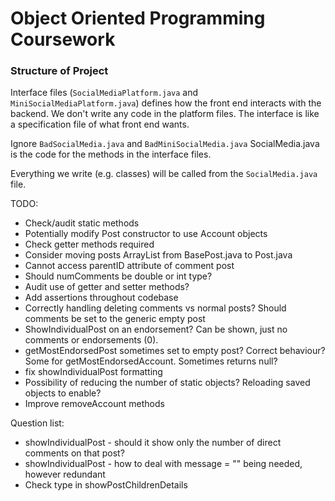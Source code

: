 # Object Oriented Programming Coursework

### Structure of Project
Interface files (`SocialMediaPlatform.java` and `MiniSocialMediaPlatform.java`) defines how the front end interacts with the backend. We don't write any code in the platform files. The interface is like a specification file of what front end wants. 

Ignore `BadSocialMedia.java` and `BadMiniSocialMedia.java`
SocialMedia.java is the code for the methods in the interface files.

Everything we write (e.g. classes) will be called from the `SocialMedia.java` file.

TODO: 
- Check/audit static methods 
- Potentially modify Post constructor to use Account objects
- Check getter methods required 
- Consider moving posts ArrayList from BasePost.java to Post.java
- Cannot access parentID attribute of comment post 
- Should numComments be double or int type?
- Audit use of getter and setter methods? 
- Add assertions throughout codebase
- Correctly handling deleting comments vs normal posts? Should comments be set to the generic empty post
- ShowIndividualPost on an endorsement? Can be shown, just no comments or endorsements (0). 
- getMostEndorsedPost sometimes set to empty post? Correct behaviour? Some for getMostEndorsedAccount. Sometimes returns null?
- fix showIndividualPost formatting 
- Possibility of reducing the number of static objects? Reloading saved objects to enable?
- Improve removeAccount methods

Question list:
- showIndividualPost - should it show only the number of direct comments on that post? 
- showIndividualPost - how to deal with message = "" being needed, however redundant 
- Check type in showPostChildrenDetails


